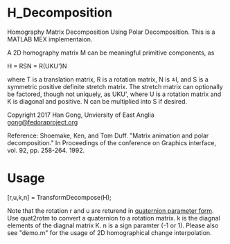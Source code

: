# H_Decomposition
Homography Matrix Decomposition Using Polar Decomposition. This is a MATLAB MEX implementaion.

A 2D homography matrix M can be meaningful primitive components, as

H = RSN = R(UKU')N

where T is a translation matrix, R is a rotation matrix, N is ±I, and S is a symmetric positive definite stretch matrix. The stretch matrix can optionally be factored, though not uniquely, as UKU', where U is a rotation matrix and K is diagonal and positive. N can be multiplied into S if desired.

Copyright 2017 Han Gong, Unviersity of East Anglia <gong@fedoraproject.org>

Reference:
Shoemake, Ken, and Tom Duff. "Matrix animation and polar decomposition." In Proceedings of the conference on Graphics interface, vol. 92, pp. 258-264. 1992.

# Usage

[r,u,k,n] = TransformDecompose(H);

Note that the rotation r and u are returend in [quaternion parameter form](https://en.wikipedia.org/wiki/Quaternions_and_spatial_rotation). Use quat2rotm to convert a quaternion to a rotation matrix. k is the diagnal elements of the diagnal matrix K. n is a sign paramter (-1 or 1).
Please also see "demo.m" for the usage of 2D homographical change interpolation.
